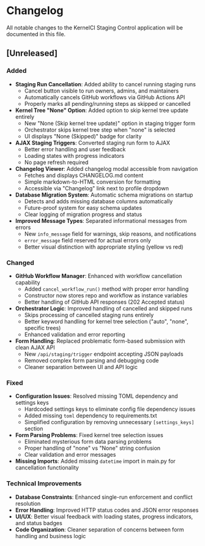 # Changelog

All notable changes to the KernelCI Staging Control application will be documented in this file.

## [Unreleased]

### Added
- **Staging Run Cancellation**: Added ability to cancel running staging runs
  - Cancel button visible to run owners, admins, and maintainers
  - Automatically cancels GitHub workflows via GitHub Actions API
  - Properly marks all pending/running steps as skipped or cancelled
- **Kernel Tree "None" Option**: Added option to skip kernel tree update entirely
  - New "None (Skip kernel tree update)" option in staging trigger form
  - Orchestrator skips kernel tree step when "none" is selected
  - UI displays "None (Skipped)" badge for clarity
- **AJAX Staging Triggers**: Converted staging run form to AJAX
  - Better error handling and user feedback
  - Loading states with progress indicators
  - No page refresh required
- **Changelog Viewer**: Added changelog modal accessible from navigation
  - Fetches and displays CHANGELOG.md content
  - Simple markdown-to-HTML conversion for formatting
  - Accessible via "Changelog" link next to profile dropdown
- **Database Migration System**: Automatic schema migrations on startup
  - Detects and adds missing database columns automatically
  - Future-proof system for easy schema updates
  - Clear logging of migration progress and status
- **Improved Message Types**: Separated informational messages from errors
  - New `info_message` field for warnings, skip reasons, and notifications
  - `error_message` field reserved for actual errors only
  - Better visual distinction with appropriate styling (yellow vs red)

### Changed
- **GitHub Workflow Manager**: Enhanced with workflow cancellation capability
  - Added `cancel_workflow_run()` method with proper error handling
  - Constructor now stores repo and workflow as instance variables
  - Better handling of GitHub API responses (202 Accepted status)
- **Orchestrator Logic**: Improved handling of cancelled and skipped runs
  - Skips processing of cancelled staging runs entirely
  - Better keyword handling for kernel tree selection ("auto", "none", specific trees)
  - Enhanced validation and error reporting
- **Form Handling**: Replaced problematic form-based submission with clean AJAX API
  - New `/api/staging/trigger` endpoint accepting JSON payloads
  - Removed complex form parsing and debugging code
  - Cleaner separation between UI and API logic

### Fixed
- **Configuration Issues**: Resolved missing TOML dependency and settings keys
  - Hardcoded settings keys to eliminate config file dependency issues
  - Added missing `toml` dependency to requirements.txt
  - Simplified configuration by removing unnecessary `[settings_keys]` section
- **Form Parsing Problems**: Fixed kernel tree selection issues
  - Eliminated mysterious form data parsing problems
  - Proper handling of "none" vs "None" string confusion
  - Clear validation and error messages
- **Missing Imports**: Added missing `datetime` import in main.py for cancellation functionality

### Technical Improvements
- **Database Constraints**: Enhanced single-run enforcement and conflict resolution
- **Error Handling**: Improved HTTP status codes and JSON error responses
- **UI/UX**: Better visual feedback with loading states, progress indicators, and status badges
- **Code Organization**: Cleaner separation of concerns between form handling and business logic
